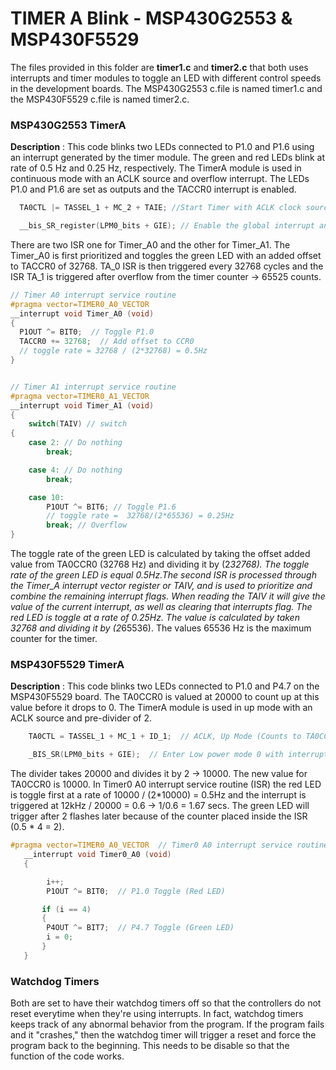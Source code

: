 # TIMER A Blink - MSP430G2553 & MSP430F5529
The files provided in this folder are **timer1.c** and **timer2.c** that both uses interrupts and timer modules to toggle an LED with different control speeds in the development boards. The MSP430G2553 c.file is named timer1.c and the MSP430F5529 c.file is named timer2.c. 

### MSP430G2553 TimerA
**Description** : This code blinks two LEDs connected to P1.0 and P1.6 using an interrupt generated by the timer module. The green and red LEDs blink at rate of 0.5 Hz and 0.25 Hz, respectively. The TimerA module is used in continuous mode with an ACLK source and overflow interrupt. The LEDs P1.0 and P1.6 are set as outputs and the TACCR0 interrupt is enabled. 
```c 
  TA0CTL |= TASSEL_1 + MC_2 + TAIE; //Start Timer with ACLK clock source, Continuous mode and enable overflow interrupt

  __bis_SR_register(LPM0_bits + GIE); // Enable the global interrupt and enter LPM0
```
There are two ISR one for Timer_A0 and the other for Timer_A1. The Timer_A0 is first prioritized and toggles the green LED with an added offset to TACCR0 of 32768. TA_0 ISR is then triggered every 32768 cycles and the ISR TA_1 is triggered after overflow from the timer counter -> 65525 counts. 

```c
// Timer A0 interrupt service routine
#pragma vector=TIMER0_A0_VECTOR
__interrupt void Timer_A0 (void)
{
  P1OUT ^= BIT0;  // Toggle P1.0
  TACCR0 += 32768;  // Add offset to CCR0
  // toggle rate = 32768 / (2*32768) = 0.5Hz
}


// Timer A1 interrupt service routine
#pragma vector=TIMER0_A1_VECTOR
__interrupt void Timer_A1 (void)
{
    switch(TAIV) // switch
{
    case 2: // Do nothing
        break;

    case 4: // Do nothing
        break;

    case 10:
        P1OUT ^= BIT6; // Toggle P1.6
        // toggle rate =  32768/(2*65536) = 0.25Hz
        break; // Overflow
}
```
The toggle rate of the green LED is calculated by taking the offset added value from TA0CCR0 (32768 Hz) and dividing it by (2*32768).
The toggle rate of the green LED is equal 0.5Hz.The second ISR is processed through the Timer_A interrupt vector register or TAIV, and
is used to prioritize and combine the remaining interrupt flags. When reading the TAIV it will give the value of the current interrupt,
as well as clearing that interrupts flag. The red LED is toggle at a rate of 0.25Hz. The value is calculated by taken 32768 and dividing
it by (2*65536). The values 65536 Hz is the maximum counter for the timer.

### MSP430F5529 TimerA
**Description** : This code blinks two LEDs connected to P1.0 and P4.7 on the MSP430F5529 board. The TA0CCR0 is valued at 20000 to count up at this value before it drops to 0. The TimerA module is used in up mode with an ACLK source and pre-divider of 2. 

```c
    TA0CTL = TASSEL_1 + MC_1 + ID_1;  // ACLK, Up Mode (Counts to TA0CCR0), ID_1: 20000/2 = 10000Hz

    _BIS_SR(LPM0_bits + GIE);  // Enter Low power mode 0 with interrupts enabled

```
The divider takes 20000 and divides it by 2 -> 10000. The new value for TA0CCR0 is 10000. In Timer0 A0 interrupt service routine (ISR) the red LED is toggle first at a rate of 10000 / (2*10000) = 0.5Hz and the interrupt is triggered at 12kHz / 20000 = 0.6 -> 1/0.6 = 1.67 secs. The green LED will trigger after 2 flashes later because of the counter placed inside the ISR (0.5 * 4 = 2).

```c
#pragma vector=TIMER0_A0_VECTOR  // Timer0 A0 interrupt service routine
   __interrupt void Timer0_A0 (void)
   {

        i++;
        P1OUT ^= BIT0;  // P1.0 Toggle (Red LED)

       if (i == 4)
       {
        P4OUT ^= BIT7;  // P4.7 Toggle (Green LED)
        i = 0;
       }
   }
```
### Watchdog Timers
Both are set to have their watchdog timers off so that the controllers do not reset everytime when they're using interrupts. In fact, watchdog timers keeps track of any abnormal behavior from the program. If the program fails and it "crashes," then the watchdog timer will trigger a reset and force the program back to the beginning. This needs to be disable so that the function of the code works.
